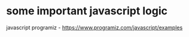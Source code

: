 # some important javascript logic
javascript programiz - https://www.programiz.com/javascript/examples
